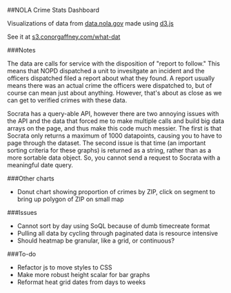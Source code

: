##NOLA Crime Stats Dashboard

Visualizations of data from [data.nola.gov](https://data.nola.gov/) made using [d3.js](http://d3js.org/)

See it at [s3.conorgaffney.com/what-dat](http://s3.conorgaffney.com/what-dat/)

###Notes

The data are calls for service with the disposition of "report to follow." This means that NOPD dispatched a unit to invesitgate an incident and the officers dispatched filed a report about what they found. A report usually means there was an actual crime the officers were dispatched to, but of course can mean just about anything. However, that's about as close as we can get to verified crimes with these data. 

Socrata has a query-able API, however there are two annoying issues with the API and the data that forced me to make multiple calls and build big data arrays on the page, and thus make this code much messier. The first is that Socrata only returns a maximum of 1000 datapoints, causing you to have to page through the dataset. The second issue is that time (an important sorting criteria for these graphs) is returned as a string, rather than as a more sortable data object. So, you cannot send a request to Socrata with a meaningful date query. 

###Other charts
 * Donut chart showing proportion of crimes by ZIP, click on segment to bring up polygon of ZIP on small map

###Issues

 * Cannot sort by day using SoQL because of dumb timecreate format
 * Pulling all data by cycling through paginated data is resource intensive
 * Should heatmap be granular, like a grid, or continuous?

###To-do

 * Refactor js to move styles to CSS
 * Make more robust height scalar for bar graphs
 * Reformat heat grid dates from days to weeks
